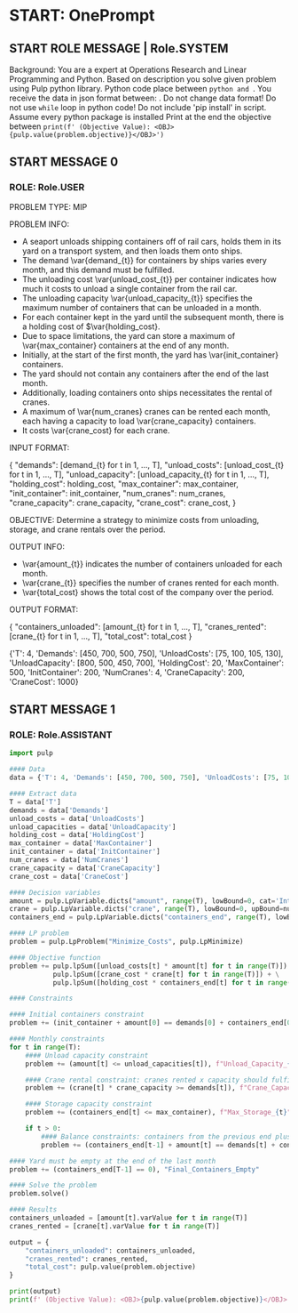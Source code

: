 # START: OnePrompt 
## START ROLE MESSAGE | Role.SYSTEM 
Background: You are a expert at Operations Research and Linear Programming and Python. Based on description you solve given problem using Pulp python library. Python code place between ```python and ```. You receive the data in json format between: <DATA></DATA>. Do not change data format! Do not use `while` loop in python code! Do not include 'pip install' in script. Assume every python package is installed Print at the end the objective between <OBJ></OBJ> `print(f' (Objective Value): <OBJ>{pulp.value(problem.objective)}</OBJ>')`  
## START MESSAGE 0 
### ROLE: Role.USER
<DESCRIPTION>
PROBLEM TYPE: MIP

PROBLEM INFO:

- A seaport unloads shipping containers off of rail cars, holds them in its yard on a transport system, and then loads them onto ships.
- The demand \var{demand_{t}} for containers by ships varies every month, and this demand must be fulfilled.
- The unloading cost \var{unload_cost_{t}} per container indicates how much it costs to unload a single container from the rail car.
- The unloading capacity \var{unload_capacity_{t}} specifies the maximum number of containers that can be unloaded in a month.
- For each container kept in the yard until the subsequent month, there is a holding cost of $\var{holding_cost}.
- Due to space limitations, the yard can store a maximum of \var{max_container} containers at the end of any month.
- Initially, at the start of the first month, the yard has \var{init_container} containers.
- The yard should not contain any containers after the end of the last month.
- Additionally, loading containers onto ships necessitates the rental of cranes.
- A maximum of \var{num_cranes} cranes can be rented each month, each having a capacity to load \var{crane_capacity} containers.
- It costs \var{crane_cost} for each crane.

INPUT FORMAT: 

{
    "demands": [demand_{t} for t in 1, ..., T],
    "unload_costs": [unload_cost_{t} for t in 1, ..., T],
    "unload_capacity": [unload_capacity_{t} for t in 1, ..., T],
    "holding_cost": holding_cost,
    "max_container": max_container,
    "init_container": init_container,
    "num_cranes": num_cranes,
    "crane_capacity": crane_capacity,
    "crane_cost": crane_cost,
}

OBJECTIVE: Determine a strategy to minimize costs from unloading, storage, and crane rentals over the period.

OUTPUT INFO:

- \var{amount_{t}} indicates the number of containers unloaded for each month.
- \var{crane_{t}} specifies the number of cranes rented for each month.
- \var{total_cost} shows the total cost of the company over the period.

OUTPUT FORMAT:

{
    "containers_unloaded": [amount_{t} for t in 1, ..., T],
    "cranes_rented": [crane_{t} for t in 1, ..., T],
    "total_cost": total_cost
}

</DESCRIPTION>
<DATA>
{'T': 4, 'Demands': [450, 700, 500, 750], 'UnloadCosts': [75, 100, 105, 130], 'UnloadCapacity': [800, 500, 450, 700], 'HoldingCost': 20, 'MaxContainer': 500, 'InitContainer': 200, 'NumCranes': 4, 'CraneCapacity': 200, 'CraneCost': 1000}</DATA>


## START MESSAGE 1 
### ROLE: Role.ASSISTANT
```python
import pulp

#### Data
data = {'T': 4, 'Demands': [450, 700, 500, 750], 'UnloadCosts': [75, 100, 105, 130], 'UnloadCapacity': [800, 500, 450, 700], 'HoldingCost': 20, 'MaxContainer': 500, 'InitContainer': 200, 'NumCranes': 4, 'CraneCapacity': 200, 'CraneCost': 1000}

#### Extract data
T = data['T']
demands = data['Demands']
unload_costs = data['UnloadCosts']
unload_capacities = data['UnloadCapacity']
holding_cost = data['HoldingCost']
max_container = data['MaxContainer']
init_container = data['InitContainer']
num_cranes = data['NumCranes']
crane_capacity = data['CraneCapacity']
crane_cost = data['CraneCost']

#### Decision variables
amount = pulp.LpVariable.dicts("amount", range(T), lowBound=0, cat='Integer')
crane = pulp.LpVariable.dicts("crane", range(T), lowBound=0, upBound=num_cranes, cat='Integer')
containers_end = pulp.LpVariable.dicts("containers_end", range(T), lowBound=0, cat='Integer')

#### LP problem
problem = pulp.LpProblem("Minimize_Costs", pulp.LpMinimize)

#### Objective function
problem += pulp.lpSum([unload_costs[t] * amount[t] for t in range(T)]) + \
           pulp.lpSum([crane_cost * crane[t] for t in range(T)]) + \
           pulp.lpSum([holding_cost * containers_end[t] for t in range(T-1)])

#### Constraints

#### Initial containers constraint
problem += (init_container + amount[0] == demands[0] + containers_end[0]), "Initial_Containers"

#### Monthly constraints
for t in range(T):
    #### Unload capacity constraint
    problem += (amount[t] <= unload_capacities[t]), f"Unload_Capacity_{t}"

    #### Crane rental constraint: cranes rented x capacity should fulfill demands
    problem += (crane[t] * crane_capacity >= demands[t]), f"Crane_Capacity_{t}"

    #### Storage capacity constraint
    problem += (containers_end[t] <= max_container), f"Max_Storage_{t}"

    if t > 0:
        #### Balance constraints: containers from the previous end plus current unload equals demand plus current end
        problem += (containers_end[t-1] + amount[t] == demands[t] + containers_end[t]), f"Balance_{t}"

#### Yard must be empty at the end of the last month
problem += (containers_end[T-1] == 0), "Final_Containers_Empty"

#### Solve the problem
problem.solve()

#### Results
containers_unloaded = [amount[t].varValue for t in range(T)]
cranes_rented = [crane[t].varValue for t in range(T)]

output = {
    "containers_unloaded": containers_unloaded,
    "cranes_rented": cranes_rented,
    "total_cost": pulp.value(problem.objective)
}

print(output)
print(f' (Objective Value): <OBJ>{pulp.value(problem.objective)}</OBJ>')
```

